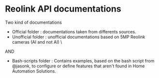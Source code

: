 # Reolink API documentations

Two kind of documentations
 * Official folder : documentations taken from differents sources.
 * Unofficial folder : unofficial documentations based on 5MP Reolink cameras (AI and not AI) \

AND

 * Bash-scripts folder : Contains examples, based on the bash script from @jasonk, to configure or define features that aren't found in Home Automation Solutions.
